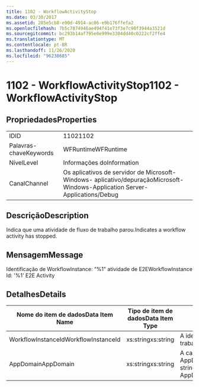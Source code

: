 ```yaml
---
title: 1102 - WorkflowActivityStop
ms.date: 03/30/2017
ms.assetid: 285e5cb8-e90d-4914-ac06-e9b176ffefa2
ms.openlocfilehash: 7b5c7874946ae494f41e73f3e7c90f3944a3521d
ms.sourcegitcommit: bc293b14af795e0e999e3304dd40c0222cf2ffe4
ms.translationtype: MT
ms.contentlocale: pt-BR
ms.lasthandoff: 11/26/2020
ms.locfileid: "96238685"
---
```

# <a name="1102---workflowactivitystop"></a><span data-ttu-id="be4c2-102">1102 - WorkflowActivityStop</span><span class="sxs-lookup"><span data-stu-id="be4c2-102">1102 - WorkflowActivityStop</span></span>

## <a name="properties"></a><span data-ttu-id="be4c2-103">Propriedades</span><span class="sxs-lookup"><span data-stu-id="be4c2-103">Properties</span></span>  
  
|||  
|-|-|  
|<span data-ttu-id="be4c2-104">ID</span><span class="sxs-lookup"><span data-stu-id="be4c2-104">ID</span></span>|<span data-ttu-id="be4c2-105">1102</span><span class="sxs-lookup"><span data-stu-id="be4c2-105">1102</span></span>|  
|<span data-ttu-id="be4c2-106">Palavras-chave</span><span class="sxs-lookup"><span data-stu-id="be4c2-106">Keywords</span></span>|<span data-ttu-id="be4c2-107">WFRuntime</span><span class="sxs-lookup"><span data-stu-id="be4c2-107">WFRuntime</span></span>|  
|<span data-ttu-id="be4c2-108">Nível</span><span class="sxs-lookup"><span data-stu-id="be4c2-108">Level</span></span>|<span data-ttu-id="be4c2-109">Informações do</span><span class="sxs-lookup"><span data-stu-id="be4c2-109">Information</span></span>|  
|<span data-ttu-id="be4c2-110">Canal</span><span class="sxs-lookup"><span data-stu-id="be4c2-110">Channel</span></span>|<span data-ttu-id="be4c2-111">Os aplicativos de servidor de Microsoft-Windows- aplicativo/depuração</span><span class="sxs-lookup"><span data-stu-id="be4c2-111">Microsoft-Windows-Application Server-Applications/Debug</span></span>|  
  
## <a name="description"></a><span data-ttu-id="be4c2-112">Descrição</span><span class="sxs-lookup"><span data-stu-id="be4c2-112">Description</span></span>  

 <span data-ttu-id="be4c2-113">Indica que uma atividade de fluxo de trabalho parou.</span><span class="sxs-lookup"><span data-stu-id="be4c2-113">Indicates a workflow activity has stopped.</span></span>  
  
## <a name="message"></a><span data-ttu-id="be4c2-114">Mensagem</span><span class="sxs-lookup"><span data-stu-id="be4c2-114">Message</span></span>  

 <span data-ttu-id="be4c2-115">Identificação de WorkflowInstance: “%1" atividade de E2E</span><span class="sxs-lookup"><span data-stu-id="be4c2-115">WorkflowInstance Id: '%1' E2E Activity</span></span>  
  
## <a name="details"></a><span data-ttu-id="be4c2-116">Detalhes</span><span class="sxs-lookup"><span data-stu-id="be4c2-116">Details</span></span>  
  
|<span data-ttu-id="be4c2-117">Nome do item de dados</span><span class="sxs-lookup"><span data-stu-id="be4c2-117">Data Item Name</span></span>|<span data-ttu-id="be4c2-118">Tipo de item de dados</span><span class="sxs-lookup"><span data-stu-id="be4c2-118">Data Item Type</span></span>|<span data-ttu-id="be4c2-119">Descrição</span><span class="sxs-lookup"><span data-stu-id="be4c2-119">Description</span></span>|  
|--------------------|--------------------|-----------------|  
|<span data-ttu-id="be4c2-120">WorkflowInstanceId</span><span class="sxs-lookup"><span data-stu-id="be4c2-120">WorkflowInstanceId</span></span>|<span data-ttu-id="be4c2-121">xs:string</span><span class="sxs-lookup"><span data-stu-id="be4c2-121">xs:string</span></span>|<span data-ttu-id="be4c2-122">A identificação de instância de fluxo de trabalho</span><span class="sxs-lookup"><span data-stu-id="be4c2-122">The workflow instance id.</span></span>|  
|<span data-ttu-id="be4c2-123">AppDomain</span><span class="sxs-lookup"><span data-stu-id="be4c2-123">AppDomain</span></span>|<span data-ttu-id="be4c2-124">xs:string</span><span class="sxs-lookup"><span data-stu-id="be4c2-124">xs:string</span></span>|<span data-ttu-id="be4c2-125">A cadeia de caracteres retornada por AppDomain.CurrentDomain.FriendlyName.</span><span class="sxs-lookup"><span data-stu-id="be4c2-125">The string returned by AppDomain.CurrentDomain.FriendlyName.</span></span>|
